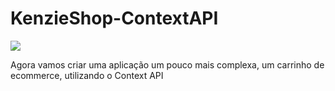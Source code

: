 # KenzieShop-ContextAPI

 <a href="https://react-entrega-s3-kenzishop-com-context-api-gabrielle-7x4xb6tut.vercel.app/" target="_blank"><img src="https://img.shields.io/badge/website-ff0077?style=for-the-badge&logo=About.me&logoColor=white" target="_blank"></a> 

Agora vamos criar uma aplicação um pouco mais complexa, um carrinho de ecommerce, utilizando o Context API
